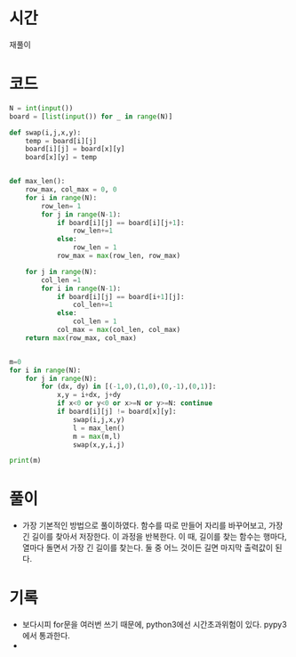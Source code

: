 # 시간
재풀이
# 코드
```python
N = int(input())
board = [list(input()) for _ in range(N)]

def swap(i,j,x,y):
    temp = board[i][j]
    board[i][j] = board[x][y]
    board[x][y] = temp


def max_len():
    row_max, col_max = 0, 0
    for i in range(N):
        row_len= 1
        for j in range(N-1):
            if board[i][j] == board[i][j+1]:
                row_len+=1
            else:
                row_len = 1
            row_max = max(row_len, row_max)

    for j in range(N):
        col_len =1
        for i in range(N-1):
            if board[i][j] == board[i+1][j]:
                col_len+=1
            else:
                col_len = 1
            col_max = max(col_len, col_max)
    return max(row_max, col_max)


m=0
for i in range(N):
    for j in range(N):
        for (dx, dy) in [(-1,0),(1,0),(0,-1),(0,1)]:
            x,y = i+dx, j+dy
            if x<0 or y<0 or x>=N or y>=N: continue
            if board[i][j] != board[x][y]:
                swap(i,j,x,y)
                l = max_len()
                m = max(m,l)
                swap(x,y,i,j)

print(m)
```
# 풀이
- 가장 기본적인 방법으로 풀이하였다. 함수를 따로 만들어 자리를 바꾸어보고, 가장 긴 길이를 찾아서 저장한다. 이 과정을 반복한다.  이 때, 길이를 찾는 함수는 행마다, 열마다 돌면서 가장 긴 길이를 찾는다. 둘 중 어느 것이든 길면 마지막 출력값이 된다.

# 기록
- 보다시피 for문을 여러번 쓰기 때문에, python3에선 시간초과위험이 있다. pypy3에서 통과한다.
- 
